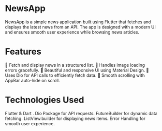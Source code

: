 ﻿# NewsApp
 NewsApp is a simple news application built using Flutter that fetches and displays the latest news from an API. The app is designed with a modern UI and ensures smooth user experience while browsing news articles.
# Features
🔹 Fetch and display news in a structured list.
🔹 Handles image loading errors gracefully.
🔹 Beautiful and responsive UI using Material Design.
🔹 Uses Dio for API calls to efficiently fetch data.
🔹 Smooth scrolling with AppBar auto-hide on scroll.
# Technologies Used
 Flutter & Dart .
Dio Package for API requests. 
FutureBuilder for dynamic data fetching.
ListView.builder for displaying news items.
Error Handling for smooth user experience.
 
